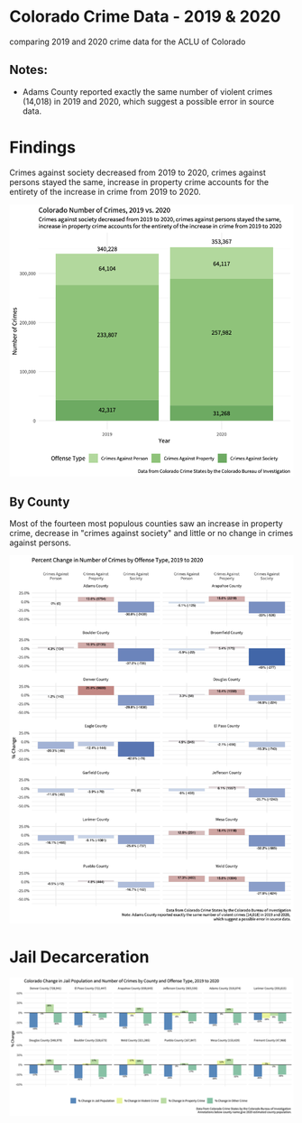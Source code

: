 # Colorado Crime Data - 2019 & 2020
comparing 2019 and 2020 crime data for the ACLU of Colorado

## Notes: 

* Adams County reported exactly the same number of violent crimes (14,018) in 2019 and 2020, which suggest a possible error in source data.


# Findings

Crimes against society decreased from 2019 to 2020, crimes against persons stayed the same, increase in property crime accounts for the entirety of the increase in crime from 2019 to 2020. 

![num](plots/co-numberofcrimes.png)

## By County

Most of the fourteen most populous counties saw an increase in property crime, decrease in "crimes against society" and little or no change in crimes against persons. 

![crimerate](plots/county-percentchange-type.png)

# Jail Decarceration

![num](plots/change-type-facet.png)
